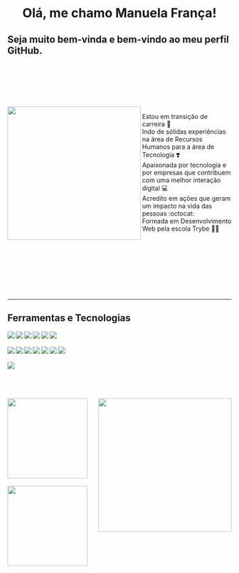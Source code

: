 <div align='center'>
<h1>Olá, me chamo Manuela França!</h1>
</div>


## Seja muito bem-vinda e bem-vindo ao meu perfil GitHub.
<br>

<div>
<p align="left">
<a href="mailto:manuelaalves26@gmail.com" target="blank"><img align="center" src="https://img.shields.io/badge/Gmail-FFC0CB?style=for-the-badge&logo=gmail" alt=""/></a>
<a href="https://www.linkedin.com/in/manuelafranca" target="blank"><img align="center" src="https://img.shields.io/badge/LinkedIn-FFC0CB?style=for-the-badge&logo=linkedin&logoColor=0E76A8" alt=""/></a>
</p>
</div>
<br>
<br>

<img align='left' src="https://user-images.githubusercontent.com/95245210/215222803-6085af9c-7436-4cbe-97bd-e3d461ed5054.png" height="300">

Estou em transição de carreira :construction:<br>
Indo de sólidas experiências na área de Recursos Humanos para a área de Tecnologia :heavy_heart_exclamation:<br>
Apaixonada por tecnologia e por empresas que contribuem com uma melhor interação digital :computer:<br>
Acredito em ações que geram um impacto na vida das pessoas :octocat:<br>
Formada em Desenvolvimento Web pela escola Trybe :woman_student:<br>
<br>
<br>
<br>
<br>
<br>
<br>
<br>
<br>

***
## Ferramentas e Tecnologias
<img align='left' src="https://img.shields.io/badge/JavaScript-323330?style=for-the-badge&logo=javascript&logoColor=F7DF1E" style='max-width: 100%;'/>   <img align='left' src="https://img.shields.io/badge/CSS3-1572B6?style=for-the-badge&logo=css3&logoColor=white" style='max-width: 100%;'/>   <img align='left' src="https://img.shields.io/badge/HTML5-E34F26?style=for-the-badge&logo=html5&logoColor=white" style='max-width: 100%;'/>   <img align='left' src="https://img.shields.io/badge/React-20232A?style=for-the-badge&logo=react&logoColor=61DAFB" style='max-width: 100%;'/>   <img align='left' src="https://img.shields.io/badge/TypeScript-007ACC?style=for-the-badge&logo=typescript&logoColor=white" style='max-width: 100%;'/>   <img align='left' src="https://img.shields.io/badge/ts--node-3178C6?style=for-the-badge&logo=ts-node&logoColor=white" style='max-width: 100%;'/><br>
<br>
<img align='left' src="https://img.shields.io/badge/Node.js-339933?style=for-the-badge&logo=nodedotjs&logoColor=white" style='max-width: 100%;'/>   <img align='left' src="https://img.shields.io/badge/npm-CB3837?style=for-the-badge&logo=npm&logoColor=white" style='max-width: 100%;'/>
<img align='left' src="https://img.shields.io/badge/Docker-2CA5E0?style=for-the-badge&logo=docker&logoColor=white" style='max-width: 100%;'/>
<img align='left' src="https://img.shields.io/badge/MySQL-005C84?style=for-the-badge&logo=mysql&logoColor=white" style='max-width: 100%;'/>   <img align='left' src="https://img.shields.io/badge/Solid%20JS-2C4F7C?style=for-the-badge&logo=solid&logoColor=white" style='max-width: 100%;'/>   <img align='left' src="https://img.shields.io/badge/Linux-FCC624?style=for-the-badge&logo=linux&logoColor=black" style='max-width: 100%;'/>   <img align='left' src="https://img.shields.io/badge/Python-000?style=for-the-badge&logo=python" style='max-width: 100%;'/><br>
<br>
<img align='left' src="https://img.shields.io/badge/MongoDb-000?style=for-the-badge&logo=mongodb" style='max-width: 100%;'/>
<br>
<br>
<br>
<br>
<div><img align='right' src="https://user-images.githubusercontent.com/95245210/215235348-9f68362e-ab7f-4cf6-a9a3-cce5f568087f.png" height="300">
<a href="https://github.com/ManuelaFran">
<img height="180em" src="https://github-readme-stats-sigma-five.vercel.app/api/top-langs/?username=ManuelaFran&layout=compact&langs_count=7&theme=transparent&text_color=000000"/>
<br>
<br>
<div>
<a href="https://github.com/ManuelaFran">
<img height="180em" src="https://github-readme-stats-sigma-five.vercel.app/api?username=ManuelaFran&show_icons=true&theme=transparent&text_color=000000&include_all_commits=true&count_private=true"/>
</div>
